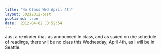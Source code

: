```yaml
---
title: "No Class Wed April 4th"
layout: 302s2012-post
published: true
date:  2012-04-02 10:52:54
---
```


Just a reminder that, as announced in class, and as stated on the schedule of readings, there will be no class this Wednesday, April 4th, as I will be in Seattle.

